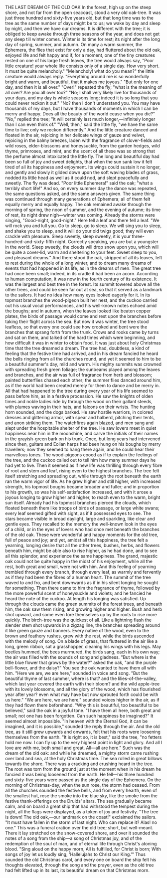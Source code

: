 THE LAST DREAM OF THE OLD OAK
In
the
forest,
high
up
on
the
steep
shore,
and
not
far
from
the
open
seacoast,
stood
a
very
old
oak-tree.
It
was
just
three
hundred
and
sixty-five
years
old,
but
that
long
time
was
to
the
tree
as
the
same
number
of
days
might
be
to
us;
we
wake
by
day
and
sleep
by
night,
and
then
we
have
our
dreams.
It
is
different
with
the
tree;
it
is
obliged
to
keep
awake
through
three
seasons
of
the
year,
and
does
not
get
any
sleep
till
winter
comes.
Winter
is
its
time
for
rest;
its
night
after
the
long
day
of
spring,
summer,
and
autumn.
On
many
a
warm
summer,
the
Ephemera,
the
flies
that
exist
for
only
a
day,
had
fluttered
about
the
old
oak,
enjoyed
life
and
felt
happy
and
if,
for
a
moment,
one
of
the
tiny
creatures
rested
on
one
of
his
large
fresh
leaves,
the
tree
would
always
say,
"Poor
little
creature!
your
whole
life
consists
only
of
a
single
day.
How
very
short.
It
must
be
quite
melancholy."
"Melancholy!
what
do
you
mean?"
the
little
creature
would
always
reply.
"Everything
around
me
is
so
wonderfully
bright
and
warm,
and
beautiful,
that
it
makes
me
joyous."
"But
only
for
one
day,
and
then
it
is
all
over."
"Over!"
repeated
the
fly;
"what
is
the
meaning
of
all
over?
Are
you
all
over
too?"
"No;
I
shall
very
likely
live
for
thousands
of
your
days,
and
my
day
is
whole
seasons
long;
indeed
it
is
so
long
that
you
could
never
reckon
it
out."
"No?
then
I
don't
understand
you.
You
may
have
thousands
of
my
days,
but
I
have
thousands
of
moments
in
which
I
can
be
merry
and
happy.
Does
all
the
beauty
of
the
world
cease
when
you
die?"
"No,"
replied
the
tree;
"it
will
certainly
last
much
longer,—infinitely
longer
than
I
can
even
think
of."
"Well,
then,"
said
the
little
fly,
"we
have
the
same
time
to
live;
only
we
reckon
differently."
And
the
little
creature
danced
and
floated
in
the
air,
rejoicing
in
her
delicate
wings
of
gauze
and
velvet,
rejoicing
in
the
balmy
breezes,
laden
with
the
fragrance
of
clover-fields
and
wild
roses,
elder-blossoms
and
honeysuckle,
from
the
garden
hedges,
wild
thyme,
primroses,
and
mint,
and
the
scent
of
all
these
was
so
strong
that
the
perfume
almost
intoxicated
the
little
fly.
The
long
and
beautiful
day
had
been
so
full
of
joy
and
sweet
delights,
that
when
the
sun
sank
low
it
felt
tired
of
all
its
happiness
and
enjoyment.
Its
wings
could
sustain
it
no
longer,
and
gently
and
slowly
it
glided
down
upon
the
soft
waving
blades
of
grass,
nodded
its
little
head
as
well
as
it
could
nod,
and
slept
peacefully
and
sweetly.
The
fly
was
dead.
"Poor
little
Ephemera!"
said
the
oak;
"what
a
terribly
short
life!"
And
so,
on
every
summer
day
the
dance
was
repeated,
the
same
questions
asked,
and
the
same
answers
given.
The
same
thing
was
continued
through
many
generations
of
Ephemera;
all
of
them
felt
equally
merry
and
equally
happy.
The
oak
remained
awake
through
the
morning
of
spring,
the
noon
of
summer,
and
the
evening
of
autumn;
its
time
of
rest,
its
night
drew
nigh—winter
was
coming.
Already
the
storms
were
singing,
"Good-night,
good-night."
Here
fell
a
leaf
and
there
fell
a
leaf.
"We
will
rock
you
and
lull
you.
Go
to
sleep,
go
to
sleep.
We
will
sing
you
to
sleep,
and
shake
you
to
sleep,
and
it
will
do
your
old
twigs
good;
they
will
even
crackle
with
pleasure.
Sleep
sweetly,
sleep
sweetly,
it
is
your
three-hundred-and-sixty-fifth
night.
Correctly
speaking,
you
are
but
a
youngster
in
the
world.
Sleep
sweetly,
the
clouds
will
drop
snow
upon
you,
which
will
be
quite
a
cover-lid,
warm
and
sheltering
to
your
feet.
Sweet
sleep
to
you,
and
pleasant
dreams."
And
there
stood
the
oak,
stripped
of
all
its
leaves,
left
to
rest
during
the
whole
of
a
long
winter,
and
to
dream
many
dreams
of
events
that
had
happened
in
its
life,
as
in
the
dreams
of
men.
The
great
tree
had
once
been
small;
indeed,
in
its
cradle
it
had
been
an
acorn.
According
to
human
computation,
it
was
now
in
the
fourth
century
of
its
existence.
It
was
the
largest
and
best
tree
in
the
forest.
Its
summit
towered
above
all
the
other
trees,
and
could
be
seen
far
out
at
sea,
so
that
it
served
as
a
landmark
to
the
sailors.
It
had
no
idea
how
many
eyes
looked
eagerly
for
it.
In
its
topmost
branches
the
wood-pigeon
built
her
nest,
and
the
cuckoo
carried
out
his
usual
vocal
performances,
and
his
well-known
notes
echoed
amid
the
boughs;
and
in
autumn,
when
the
leaves
looked
like
beaten
copper
plates,
the
birds
of
passage
would
come
and
rest
upon
the
branches
before
taking
their
flight
across
the
sea.
But
now
it
was
winter,
the
tree
stood
leafless,
so
that
every
one
could
see
how
crooked
and
bent
were
the
branches
that
sprang
forth
from
the
trunk.
Crows
and
rooks
came
by
turns
and
sat
on
them,
and
talked
of
the
hard
times
which
were
beginning,
and
how
difficult
it
was
in
winter
to
obtain
food.
It
was
just
about
holy
Christmas
time
that
the
tree
dreamed
a
dream.
The
tree
had,
doubtless,
a
kind
of
feeling
that
the
festive
time
had
arrived,
and
in
his
dream
fancied
he
heard
the
bells
ringing
from
all
the
churches
round,
and
yet
it
seemed
to
him
to
be
a
beautiful
summer's
day,
mild
and
warm.
His
mighty
summits
was
crowned
with
spreading
fresh
green
foliage;
the
sunbeams
played
among
the
leaves
and
branches,
and
the
air
was
full
of
fragrance
from
herb
and
blossom;
painted
butterflies
chased
each
other;
the
summer
flies
danced
around
him,
as
if
the
world
had
been
created
merely
for
them
to
dance
and
be
merry
in.
All
that
had
happened
to
the
tree
during
every
year
of
his
life
seemed
to
pass
before
him,
as
in
a
festive
procession.
He
saw
the
knights
of
olden
times
and
noble
ladies
ride
by
through
the
wood
on
their
gallant
steeds,
with
plumes
waving
in
their
hats,
and
falcons
on
their
wrists.
The
hunting
horn
sounded,
and
the
dogs
barked.
He
saw
hostile
warriors,
in
colored
dresses
and
glittering
armor,
with
spear
and
halberd,
pitching
their
tents,
and
anon
striking
them.
The
watchfires
again
blazed,
and
men
sang
and
slept
under
the
hospitable
shelter
of
the
tree.
He
saw
lovers
meet
in
quiet
happiness
near
him
in
the
moonshine,
and
carve
the
initials
of
their
names
in
the
grayish-green
bark
on
his
trunk.
Once,
but
long
years
had
intervened
since
then,
guitars
and
Eolian
harps
had
been
hung
on
his
boughs
by
merry
travellers;
now
they
seemed
to
hang
there
again,
and
he
could
hear
their
marvellous
tones.
The
wood-pigeons
cooed
as
if
to
explain
the
feelings
of
the
tree,
and
the
cuckoo
called
out
to
tell
him
how
many
summer
days
he
had
yet
to
live.
Then
it
seemed
as
if
new
life
was
thrilling
through
every
fibre
of
root
and
stem
and
leaf,
rising
even
to
the
highest
branches.
The
tree
felt
itself
stretching
and
spreading
out,
while
through
the
root
beneath
the
earth
ran
the
warm
vigor
of
life.
As
he
grew
higher
and
still
higher,
with
increased
strength,
his
topmost
boughs
became
broader
and
fuller;
and
in
proportion
to
his
growth,
so
was
his
self-satisfaction
increased,
and
with
it
arose
a
joyous
longing
to
grow
higher
and
higher,
to
reach
even
to
the
warm,
bright
sun
itself.
Already
had
his
topmost
branches
pierced
the
clouds,
which
floated
beneath
them
like
troops
of
birds
of
passage,
or
large
white
swans;
every
leaf
seemed
gifted
with
sight,
as
if
it
possessed
eyes
to
see.
The
stars
became
visible
in
broad
daylight,
large
and
sparkling,
like
clear
and
gentle
eyes.
They
recalled
to
the
memory
the
well-known
look
in
the
eyes
of
a
child,
or
in
the
eyes
of
lovers
who
had
once
met
beneath
the
branches
of
the
old
oak.
These
were
wonderful
and
happy
moments
for
the
old
tree,
full
of
peace
and
joy;
and
yet,
amidst
all
this
happiness,
the
tree
felt
a
yearning,
longing
desire
that
all
the
other
trees,
bushes,
herbs,
and
flowers
beneath
him,
might
be
able
also
to
rise
higher,
as
he
had
done,
and
to
see
all
this
splendor,
and
experience
the
same
happiness.
The
grand,
majestic
oak
could
not
be
quite
happy
in
the
midst
of
his
enjoyment,
while
all
the
rest,
both
great
and
small,
were
not
with
him.
And
this
feeling
of
yearning
trembled
through
every
branch,
through
every
leaf,
as
warmly
and
fervently
as
if
they
had
been
the
fibres
of
a
human
heart.
The
summit
of
the
tree
waved
to
and
fro,
and
bent
downwards
as
if
in
his
silent
longing
he
sought
for
something.
Then
there
came
to
him
the
fragrance
of
thyme,
followed
by
the
more
powerful
scent
of
honeysuckle
and
violets;
and
he
fancied
he
heard
the
note
of
the
cuckoo.
At
length
his
longing
was
satisfied.
Up
through
the
clouds
came
the
green
summits
of
the
forest
trees,
and
beneath
him,
the
oak
saw
them
rising,
and
growing
higher
and
higher.
Bush
and
herb
shot
upward,
and
some
even
tore
themselves
up
by
the
roots
to
rise
more
quickly.
The
birch-tree
was
the
quickest
of
all.
Like
a
lightning
flash
the
slender
stem
shot
upwards
in
a
zigzag
line,
the
branches
spreading
around
it
like
green
gauze
and
banners.
Every
native
of
the
wood,
even
to
the
brown
and
feathery
rushes,
grew
with
the
rest,
while
the
birds
ascended
with
the
melody
of
song.
On
a
blade
of
grass,
that
fluttered
in
the
air
like
a
long,
green
ribbon,
sat
a
grasshopper,
cleaning
his
wings
with
his
legs.
May
beetles
hummed,
the
bees
murmured,
the
birds
sang,
each
in
his
own
way;
the
air
was
filled
with
the
sounds
of
song
and
gladness.
"But
where
is
the
little
blue
flower
that
grows
by
the
water?"
asked
the
oak,
"and
the
purple
bell-flower,
and
the
daisy?"
You
see
the
oak
wanted
to
have
them
all
with
him.
"Here
we
are,
we
are
here,"
sounded
in
voice
and
song.
"But
the
beautiful
thyme
of
last
summer,
where
is
that?
and
the
lilies-of-the-valley,
which
last
year
covered
the
earth
with
their
bloom?
and
the
wild
apple-tree
with
its
lovely
blossoms,
and
all
the
glory
of
the
wood,
which
has
flourished
year
after
year?
even
what
may
have
but
now
sprouted
forth
could
be
with
us
here."
"We
are
here,
we
are
here,"
sounded
voices
higher
in
the
air,
as
if
they
had
flown
there
beforehand.
"Why
this
is
beautiful,
too
beautiful
to
be
believed,"
said
the
oak
in
a
joyful
tone.
"I
have
them
all
here,
both
great
and
small;
not
one
has
been
forgotten.
Can
such
happiness
be
imagined?"
It
seemed
almost
impossible.
"In
heaven
with
the
Eternal
God,
it
can
be
imagined,
and
it
is
possible,"
sounded
the
reply
through
the
air.
And
the
old
tree,
as
it
still
grew
upwards
and
onwards,
felt
that
his
roots
were
loosening
themselves
from
the
earth.
"It
is
right
so,
it
is
best,"
said
the
tree,
"no
fetters
hold
me
now.
I
can
fly
up
to
the
very
highest
point
in
light
and
glory.
And
all
I
love
are
with
me,
both
small
and
great.
All—all
are
here."
Such
was
the
dream
of
the
old
oak:
and
while
he
dreamed,
a
mighty
storm
came
rushing
over
land
and
sea,
at
the
holy
Christmas
time.
The
sea
rolled
in
great
billows
towards
the
shore.
There
was
a
cracking
and
crushing
heard
in
the
tree.
The
root
was
torn
from
the
ground
just
at
the
moment
when
in
his
dream
he
fancied
it
was
being
loosened
from
the
earth.
He
fell—his
three
hundred
and
sixty-five
years
were
passed
as
the
single
day
of
the
Ephemera.
On
the
morning
of
Christmas-day,
when
the
sun
rose,
the
storm
had
ceased.
From
all
the
churches
sounded
the
festive
bells,
and
from
every
hearth,
even
of
the
smallest
hut,
rose
the
smoke
into
the
blue
sky,
like
the
smoke
from
the
festive
thank-offerings
on
the
Druids'
altars.
The
sea
gradually
became
calm,
and
on
board
a
great
ship
that
had
withstood
the
tempest
during
the
night,
all
the
flags
were
displayed,
as
a
token
of
joy
and
festivity.
"The
tree
is
down!
The
old
oak,—our
landmark
on
the
coast!"
exclaimed
the
sailors.
"It
must
have
fallen
in
the
storm
of
last
night.
Who
can
replace
it?
Alas!
no
one."
This
was
a
funeral
oration
over
the
old
tree;
short,
but
well-meant.
There
it
lay
stretched
on
the
snow-covered
shore,
and
over
it
sounded
the
notes
of
a
song
from
the
ship—a
song
of
Christmas
joy,
and
of
the
redemption
of
the
soul
of
man,
and
of
eternal
life
through
Christ's
atoning
blood.
"Sing
aloud
on
the
happy
morn,
All
is
fulfilled,
for
Christ
is
born;
With
songs
of
joy
let
us
loudly
sing,
'Hallelujahs
to
Christ
our
King.'"
Thus
sounded
the
old
Christmas
carol,
and
every
one
on
board
the
ship
felt
his
thoughts
elevated,
through
the
song
and
the
prayer,
even
as
the
old
tree
had
felt
lifted
up
in
its
last,
its
beautiful
dream
on
that
Christmas
morn.
